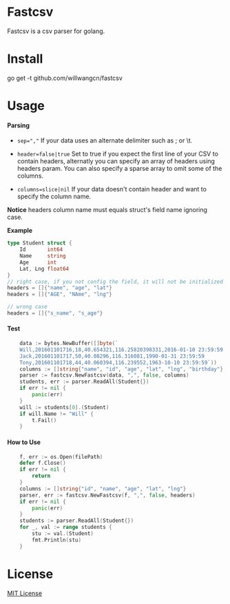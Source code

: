 # Fastcsv
Fastcsv is a csv parser for golang.

# Install
go get -t github.com/willwangcn/fastcsv

# Usage
#### Parsing
- `sep=","` If your data uses an alternate delimiter such as ; or \t.

- `header=false|true`  Set to true if you expect the first line of your CSV to contain headers, alternatly you can specify an array of headers using headers param. You can also specify a sparse array to omit some of the columns.

- `columns=slice|nil` If your data doesn't contain header and want to specify the column name.

**Notice** headers column name must equals struct's field name ignoring case.

**Example**

```go
type Student struct {
	Id       int64
	Name     string
	Age      int
	Lat, Lng float64
}
// right case, if you not config the field, it will not be initialized
headers = []{"name", "age", "lat"}
headers = []{"AGE", "NAme", "lng"}

// wrong case
headers = []{"s_name", "s_age"}
```

#### Test
```go
	data := bytes.NewBuffer([]byte(`
	Will,201601101716,18,40.654321,116.25820398331,2016-01-10 23:59:59
    Jack,201601101717,50,40.08296,116.316081,1990-01-31 23:59:59
    Tony,201601101718,44,40.060394,116.239552,1963-10-10 23:59:59`))
	columns := []string{"name", "id", "age", "lat", "lng", "birthday"}
	parser := fastcsv.NewFastcsv(data, ",", false, columns)
	students, err := parser.ReadAll(Student{})
	if err != nil {
		panic(err)
	}
	will := students[0].(Student)
	if will.Name != "Will" {
		t.Fail()
	}
```

#### How to Use
```go
    f, err := os.Open(filePath)
    defer f.Close()
    if err != nil {
        return
    }
    columns := []string{"id", "name", "age", "lat", "lng"}
    parser, err := fastcsv.NewFastcsv(f, ",", false, headers)
	if err != nil {
		panic(err)
	}
    students := parser.ReadAll(Student{})
    for _, val := range students {
        stu := val.(Student)
        fmt.Println(stu)
    }
```

# License 
[MIT License](https://raw.githubusercontent.com/willwangcn/fastcsv/master/LICENSE)

